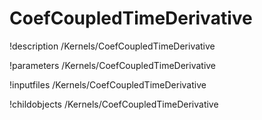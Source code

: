 <!-- MOOSE Documentation Stub: Remove this when content is added. -->

# CoefCoupledTimeDerivative
!description /Kernels/CoefCoupledTimeDerivative

!parameters /Kernels/CoefCoupledTimeDerivative

!inputfiles /Kernels/CoefCoupledTimeDerivative

!childobjects /Kernels/CoefCoupledTimeDerivative
